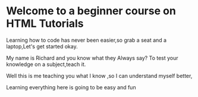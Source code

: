 # Welcome to a beginner course  on HTML Tutorials

Learning how to code has never been easier,so grab a seat and a laptop,Let's get started okay.

My name is Richard and you know what they Always say?
To test your knowledge on a subject,teach it.

Well this is me teaching you what I know ,so I can understand myself better,

Learning everything here is going to be easy and fun
